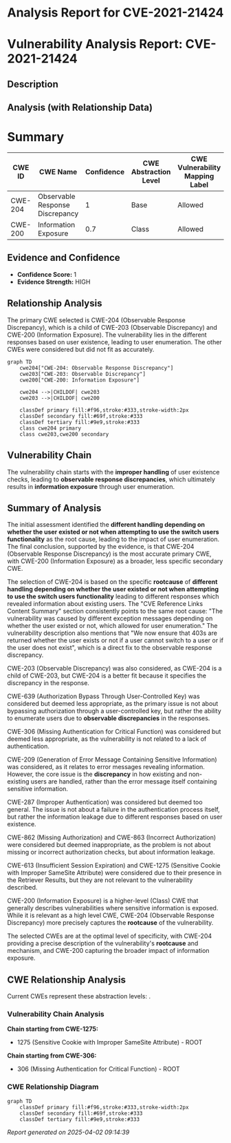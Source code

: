 # Analysis Report for CVE-2021-21424

# Vulnerability Analysis Report: CVE-2021-21424

## Description



## Analysis (with Relationship Data)

# Summary

| CWE ID | CWE Name | Confidence | CWE Abstraction Level | CWE Vulnerability Mapping Label | CWE-Vulnerability Mapping Notes |
|---|---|---|---|---|---|
| CWE-204 | Observable Response Discrepancy | 1 | Base | Allowed | Primary CWE |
| CWE-200 | Information Exposure | 0.7 | Class | Allowed | Secondary Candidate |

## Evidence and Confidence

*   **Confidence Score:** 1
*   **Evidence Strength:** HIGH

## Relationship Analysis
The primary CWE selected is CWE-204 (Observable Response Discrepancy), which is a child of CWE-203 (Observable Discrepancy) and CWE-200 (Information Exposure). The vulnerability lies in the different responses based on user existence, leading to user enumeration.
The other CWEs were considered but did not fit as accurately.

```mermaid
graph TD
    cwe204["CWE-204: Observable Response Discrepancy"]
    cwe203["CWE-203: Observable Discrepancy"]
    cwe200["CWE-200: Information Exposure"]
    
    cwe204 -->|CHILDOF| cwe203
    cwe203 -->|CHILDOF| cwe200
    
    classDef primary fill:#f96,stroke:#333,stroke-width:2px
    classDef secondary fill:#69f,stroke:#333
    classDef tertiary fill:#9e9,stroke:#333
    class cwe204 primary
    class cwe203,cwe200 secondary
```

## Vulnerability Chain
The vulnerability chain starts with the **improper handling** of user existence checks, leading to **observable response discrepancies**, which ultimately results in **information exposure** through user enumeration.

## Summary of Analysis
The initial assessment identified the **different handling depending on whether the user existed or not when attempting to use the switch users functionality** as the root cause, leading to the impact of user enumeration. The final conclusion, supported by the evidence, is that CWE-204 (Observable Response Discrepancy) is the most accurate primary CWE, with CWE-200 (Information Exposure) as a broader, less specific secondary CWE.

The selection of CWE-204 is based on the specific **rootcause** of **different handling depending on whether the user existed or not when attempting to use the switch users functionality** leading to different responses which revealed information about existing users. The "CVE Reference Links Content Summary" section consistently points to the same root cause: "The vulnerability was caused by different exception messages depending on whether the user existed or not, which allowed for user enumeration." The vulnerability description also mentions that "We now ensure that 403s are returned whether the user exists or not if a user cannot switch to a user or if the user does not exist", which is a direct fix to the observable response discrepancy.

CWE-203 (Observable Discrepancy) was also considered, as CWE-204 is a child of CWE-203, but CWE-204 is a better fit because it specifies the discrepancy in the response.

CWE-639 (Authorization Bypass Through User-Controlled Key) was considered but deemed less appropriate, as the primary issue is not about bypassing authorization through a user-controlled key, but rather the ability to enumerate users due to **observable discrepancies** in the responses.

CWE-306 (Missing Authentication for Critical Function) was considered but deemed less appropriate, as the vulnerability is not related to a lack of authentication.

CWE-209 (Generation of Error Message Containing Sensitive Information) was considered, as it relates to error messages revealing information. However, the core issue is the **discrepancy** in how existing and non-existing users are handled, rather than the error message itself containing sensitive information.

CWE-287 (Improper Authentication) was considered but deemed too general. The issue is not about a failure in the authentication process itself, but rather the information leakage due to different responses based on user existence.

CWE-862 (Missing Authorization) and CWE-863 (Incorrect Authorization) were considered but deemed inappropriate, as the problem is not about missing or incorrect authorization checks, but about information leakage.

CWE-613 (Insufficient Session Expiration) and CWE-1275 (Sensitive Cookie with Improper SameSite Attribute) were considered due to their presence in the Retriever Results, but they are not relevant to the vulnerability described.

CWE-200 (Information Exposure) is a higher-level (Class) CWE that generally describes vulnerabilities where sensitive information is exposed. While it is relevant as a high level CWE, CWE-204 (Observable Response Discrepancy) more precisely captures the **rootcause** of the vulnerability.

The selected CWEs are at the optimal level of specificity, with CWE-204 providing a precise description of the vulnerability's **rootcause** and mechanism, and CWE-200 capturing the broader impact of information exposure.


## CWE Relationship Analysis

Current CWEs represent these abstraction levels: .


### Vulnerability Chain Analysis

**Chain starting from CWE-1275:**
- 1275 (Sensitive Cookie with Improper SameSite Attribute) - ROOT


**Chain starting from CWE-306:**
- 306 (Missing Authentication for Critical Function) - ROOT



### CWE Relationship Diagram

```mermaid
graph TD
    classDef primary fill:#f96,stroke:#333,stroke-width:2px
    classDef secondary fill:#69f,stroke:#333
    classDef tertiary fill:#9e9,stroke:#333
```



*Report generated on 2025-04-02 09:14:39*
